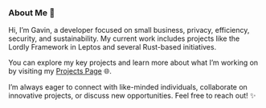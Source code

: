 ### About Me 👋

Hi, I’m Gavin, a developer focused on small business, privacy, efficiency, security, and sustainability. My current work includes projects like the Lordly Framework in Leptos and several Rust-based initiatives.

You can explore my key projects and learn more about what I’m working on by visiting my [Projects Page](https://gavdaly.com/projects) 🌐.

I’m always eager to connect with like-minded individuals, collaborate on innovative projects, or discuss new opportunities. Feel free to reach out! ✨
